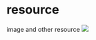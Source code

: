 # resource
image and other resource
![](https://p9-juejin.byteimg.com/tos-cn-i-k3u1fbpfcp/b864280e1bb049b082baa879ee85c0fa~tplv-k3u1fbpfcp-watermark.awebp)
